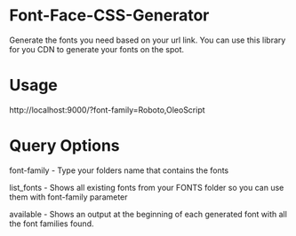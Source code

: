 # Font-Face-CSS-Generator
Generate the fonts you need based on your url link.
You can use this library for you CDN to generate your fonts on the spot.

# Usage
http://localhost:9000/?font-family=Roboto,OleoScript

# Query Options

font-family - Type your folders name that contains the fonts

list_fonts - Shows all existing fonts from your FONTS folder so you can use them with font-family parameter

available - Shows an output at the beginning of each generated font with all the font families found.
